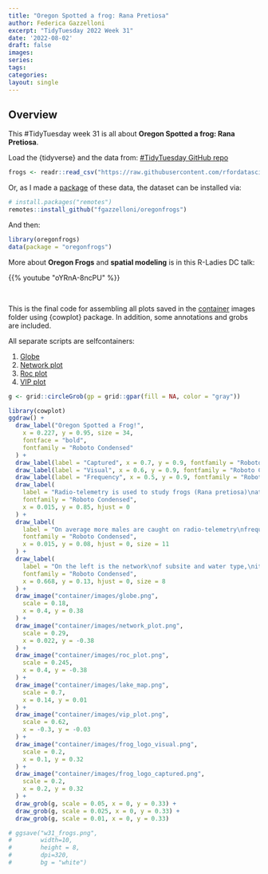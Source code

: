 ```yaml
---
title: "Oregon Spotted a frog: Rana Pretiosa"
author: Federica Gazzelloni
excerpt: "TidyTuesday 2022 Week 31"
date: '2022-08-02'
draft: false
images:
series:
tags:
categories: 
layout: single
---
```


## Overview

This #TidyTuesday week 31 is all about **Oregon Spotted a frog: Rana Pretiosa**.

Load the {tidyverse} and the data from: [#TidyTuesday GitHub repo](https://github.com/rfordatascience/tidytuesday/tree/master/data/2022/2022-08-02)

``` r
frogs <- readr::read_csv("https://raw.githubusercontent.com/rfordatascience/tidytuesday/master/data/2022/2022-08-02/frogs.csv")
```

Or, as I made a [package](https://github.com/Fgazzelloni/oregonfrogs) of these data, the dataset can be installed via:

``` r
# install.packages("remotes")
remotes::install_github("fgazzelloni/oregonfrogs")
```

And then:

``` r
library(oregonfrogs)
data(package = "oregonfrogs")
```

More about **Oregon Frogs** and **spatial modeling** is in this R-Ladies DC talk:

{{% youtube "oYRnA-8ncPU" %}}

</br>

This is the final code for assembling all plots saved in the [container](https://github.com/Fgazzelloni/TidyTuesday/tree/main/data/2022/w31_frogs/container) images folder using {cowplot} package. In addition, some annotations and grobs are included.

All separate scripts are selfcontainers:

1.  [Globe](https://github.com/Fgazzelloni/TidyTuesday/blob/main/data/2022/w31_frogs/container/scripts/globe.R)
2.  [Network plot](https://github.com/Fgazzelloni/TidyTuesday/blob/main/data/2022/w31_frogs/container/scripts/network_plot.R)
3.  [Roc plot](https://github.com/Fgazzelloni/TidyTuesday/blob/main/data/2022/w31_frogs/container/scripts/roc_plot.R)
4.  [VIP plot](https://github.com/Fgazzelloni/TidyTuesday/blob/main/data/2022/w31_frogs/container/scripts/vip_plot.R)

``` r
g <- grid::circleGrob(gp = grid::gpar(fill = NA, color = "gray"))
```

``` r
library(cowplot)
ggdraw() +
  draw_label("Oregon Spotted a Frog!",
    x = 0.227, y = 0.95, size = 34,
    fontface = "bold",
    fontfamily = "Roboto Condensed"
  ) +
  draw_label(label = "Captured", x = 0.7, y = 0.9, fontfamily = "Roboto Condensed") +
  draw_label(label = "Visual", x = 0.6, y = 0.9, fontfamily = "Roboto Condensed") +
  draw_label(label = "Frequency", x = 0.5, y = 0.9, fontfamily = "Roboto Condensed") +
  draw_label(
    label = "Radio-telemetry is used to study frogs (Rana pretiosa)\nat Crane Prairie Reservoir in Oregon.\nIndividual frog location tracking occurred roughly\nweekly between September and late November of 2018.",
    fontfamily = "Roboto Condensed",
    x = 0.015, y = 0.85, hjust = 0
  ) +
  draw_label(
    label = "On average more males are caught on radio-telemetry\nfrequencies than females. In the map the grey circles\nindicate the tracking location ranges based on mean\nrange difference among frequencies in same subsite. \n\nDataSource: #TidyTuesday 2022 week31\n@USGS data & @fgazzelloni | DataViz: Federica Gazzelloni",
    fontfamily = "Roboto Condensed",
    x = 0.015, y = 0.08, hjust = 0, size = 11
  ) +
  draw_label(
    label = "On the left is the network\nof subsite and water type,\nit shows more frogs are\ncaptured in specific locations.\n\nOn the right is the models\nranking among many models.\nRandom Forest is the best\nperforming. Results shows on\naverage male are twice more\nlikely to get caught than\nfemales. More info:\nfedericagazzelloni.netlify.app",
    fontfamily = "Roboto Condensed",
    x = 0.668, y = 0.13, hjust = 0, size = 8
  ) +
  draw_image("container/images/globe.png",
    scale = 0.18,
    x = 0.4, y = 0.38
  ) +
  draw_image("container/images/network_plot.png",
    scale = 0.29,
    x = 0.022, y = -0.38
  ) +
  draw_image("container/images/roc_plot.png",
    scale = 0.245,
    x = 0.4, y = -0.38
  ) +
  draw_image("container/images/lake_map.png",
    scale = 0.7,
    x = 0.14, y = 0.01
  ) +
  draw_image("container/images/vip_plot.png",
    scale = 0.62,
    x = -0.3, y = -0.03
  ) +
  draw_image("container/images/frog_logo_visual.png",
    scale = 0.2,
    x = 0.1, y = 0.32
  ) +
  draw_image("container/images/frog_logo_captured.png",
    scale = 0.2,
    x = 0.2, y = 0.32
  ) +
  draw_grob(g, scale = 0.05, x = 0, y = 0.33) +
  draw_grob(g, scale = 0.025, x = 0, y = 0.33) +
  draw_grob(g, scale = 0.01, x = 0, y = 0.33)
```

``` r
# ggsave("w31_frogs.png",
#        width=10,
#        height = 8,
#        dpi=320,
#        bg = "white")
```
